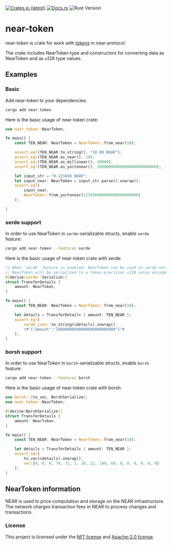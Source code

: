 <p>
    <a href="https://crates.io/crates/near-token"><img src="https://img.shields.io/crates/d/near-token?style=flat-square&logo=near&label=crates.io" alt="Crates.io (latest)"></a>
    <a href="https://docs.rs/near-token/latest/near_token"><img src="https://img.shields.io/docsrs/near-token?style=flat-square" alt="Docs.rs"></a>
    <img src="https://img.shields.io/badge/rustc-1.68%2B-lightgray.svg?style=flat-square" alt="Rust Version">
</p>

# near-token
near-token is crate for work with [tokens](https://docs.near.org/concepts/basics/tokens) in near-protocol.

The crate includes NearToken type and constructors for converting data as NearToken and as u128 type values.

## Examples

### Basic

Add near-token to your dependencies:

```bash
cargo add near-token
```

Here is the basic usage of near-token crate:

```rust
use near_token::NearToken;

fn main() {
    const TEN_NEAR: NearToken = NearToken::from_near(10);

    assert_eq!(TEN_NEAR.to_string(), "10.00 NEAR");
    assert_eq!(TEN_NEAR.as_near(), 10);
    assert_eq!(TEN_NEAR.as_millinear(), 10000);
    assert_eq!(TEN_NEAR.as_yoctonear(), 10000000000000000000000000);

    let input_str = "0.123456 NEAR";
    let input_near: NearToken = input_str.parse().unwrap();
    assert_eq!(
        input_near,
        NearToken::from_yoctonear(123456000000000000000000)
    );

}
```

### serde support

In order to use NearToken in `serde`-serializable structs, enable `serde` feature:

```bash
cargo add near-token --features serde
```

Here is the basic usage of near-token crate with serde:

```rust
// When `serde` feature is enabled, NearToken can be used in serde-serializable structs.
// NearToken will be serialized to a token-precision u128 value encoded as string.
#[derive(serde::Serialize)]
struct TransferDetails {
    amount: NearToken,
}

fn main() {
    const TEN_NEAR: NearToken = NearToken::from_near(10);

    let details = TransferDetails { amount: TEN_NEAR };
    assert_eq!(
        serde_json::to_string(&details).unwrap(),
        r#"{"amount":"10000000000000000000000000"}"#
    );
}
```

### borsh support

In order to use NearToken in `borsh`-serializable structs, enable `borsh` feature:

```bash
cargo add near-token --features borsh
```

Here is the basic usage of near-token crate with borsh:

```rust
use borsh::{to_vec, BorshSerialize};
use near_token::NearToken;

#[derive(BorshSerialize)]
struct TransferDetails {
    amount: NearToken,
}

fn main() {
    const TEN_NEAR: NearToken = NearToken::from_near(10);

    let details = TransferDetails { amount: TEN_NEAR };
    assert_eq!(
        to_vec(&details).unwrap(),
        vec![0, 0, 0, 74, 72, 1, 20, 22, 149, 69, 8, 0, 0, 0, 0, 0]
    );
}
```


## NearToken information
NEAR is used to price computation and storage on the NEAR infrastructure. The network charges transaction fees in NEAR to process changes and transactions.
 



### License

This project is licensed under the [MIT license] and [Apache-2.0 license].

[MIT license]: https://github.com/near/near-token/blob/main/LICENSE-MIT
[Apache-2.0 license]:  https://github.com/near/near-token/blob/main/LICENSE-APACHE
[For more information]: https://wiki.near.org/getting-started/near-token/


